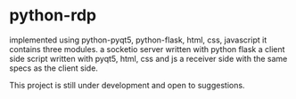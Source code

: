 # python-rdp


implemented using python-pyqt5, python-flask, html, css, javascript
it contains three modules.
  a socketio server written with python flask
  a client side script written with pyqt5, html, css and js
  a receiver side with the same specs as the client side.
  
This project is still under development and open to suggestions.
